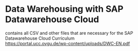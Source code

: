 # Data Warehousing with SAP Datawarehouse Cloud

contains all CSV and other files that are necessary for the SAP Datawarehouse Cloud Curriculum  
https://portal.ucc.ovgu.de/wp-content/uploads/DWC-EN.pdf 
